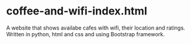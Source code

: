 # coffee-and-wifi-index.html
A website that shows availabe cafes with wifi, their location and ratings. Written in python, html and css and using Bootstrap framework.
